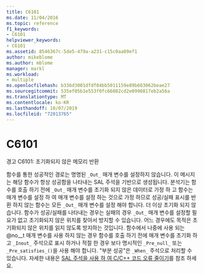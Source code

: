 ```yaml
---
title: C6101
ms.date: 11/04/2016
ms.topic: reference
f1_keywords:
- C6101
helpviewer_keywords:
- C6101
ms.assetid: 8546367c-5de5-479a-a231-c15c0aa89ef1
author: mikeblome
ms.author: mblome
manager: markl
ms.workload:
- multiple
ms.openlocfilehash: b336d3001dfdf04bb5011159e89b603062beae27
ms.sourcegitcommit: 535ef05b1e553f0fc66082cd2e0998817eb2a56a
ms.translationtype: MT
ms.contentlocale: ko-KR
ms.lasthandoff: 10/07/2019
ms.locfileid: "72013765"
---
```

# <a name="c6101"></a>C6101
경고 C6101: 초기화되지 않은 메모리 반환

 함수를 통한 성공적인 경로는 명명된 `_Out_` 매개 변수를 설정하지 않습니다. 이 메시지는 해당 함수가 항상 성공함을 나타내는 SAL 주석을 기반으로 생성됩니다. 분석기는 함수를 호출 하기 전에 `_Out_` 매개 변수를 초기화 되지 않은 데이터로 가정 하 고 함수는 매개 변수를 설정 하 여 매개 변수를 설정 하는 것으로 가정 하므로 성공/실패 표시를 반환 하지 않는 함수는 모든 `_Out_` 매개 변수를 설정 해야 합니다. 더 이상 초기화 되지 않습니다. 함수가 성공/실패를 나타내는 경우는 실패의 경우 `_Out_` 매개 변수를 설정할 필요가 없고 초기화되지 않은 위치를 찾아서 방지할 수 있습니다. 어느 경우에도 목적은 초기화되지 않은 위치를 읽지 않도록 방지하는 것입니다. 함수에서 나중에 사용 되는 @no__t 매개 변수를 사용 하지 않는 경우 함수를 호출 하기 전에 매개 변수를 초기화 하 고 `_Inout_` 주석으로 표시 하거나 적절 한 경우 보다 명시적인 `_Pre_null_` 또는 `_Pre_satisfies_()`을 사용 해야 합니다. "부분 성공"은 `_When_` 주석으로 처리할 수 있습니다. 자세한 내용은 [SAL 주석을 사용 하 여 C/C++ 코드 오류 줄이기](../code-quality/using-sal-annotations-to-reduce-c-cpp-code-defects.md)를 참조 하세요.